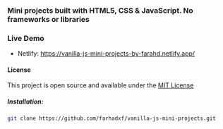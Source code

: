 ### Mini projects built with HTML5, CSS & JavaScript. No frameworks or libraries

### Live Demo
-  Netlify: https://vanilla-js-mini-projects-by-farahd.netlify.app/

#### License
This project is open source and available under the [MIT License](LICENSE)

##### Installation:
   ```bash
   git clone https://github.com/farhadxf/vanilla-js-mini-projects.git
